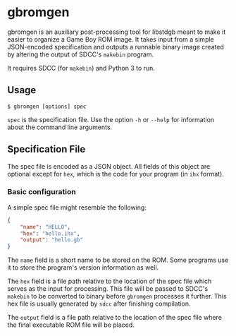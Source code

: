 gbromgen
========

gbromgen is an auxiliary post-processing tool for libstdgb meant to make it
easier to organize a Game Boy ROM image. It takes input from a simple
JSON-encoded specification and outputs a runnable binary image created by
altering the output of SDCC's `makebin` program.

It requires SDCC (for `makebin`) and Python 3 to run.

Usage
-----

    $ gbromgen [options] spec

`spec` is the specification file. Use the option `-h` or `--help` for
information about the command line arguments.

Specification File
------------------

The spec file is encoded as a JSON object. All fields of this object are
optional except for `hex`, which is the code for your program (in `ihx`
format).

### Basic configuration

A simple spec file might resemble the following:

``` json
{
    "name": "HELLO",
    "hex": "hello.ihx",
    "output": "hello.gb"
}
```

The `name` field is a short name to be stored on the ROM. Some programs use it
to store the program's version information as well.

The `hex` field is a file path relative to the location of the spec file which
serves as the input for processing. This file will be passed to SDCC's
`makebin` to be converted to binary before `gbromgen` processes it
further. This hex file is usually generated by `sdcc` after finishing
compilation.

The `output` field is a file path relative to the location of the spec file
where the final executable ROM file will be placed.
